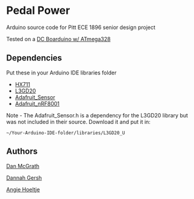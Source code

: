 # Pedal Power

Arduino source code for Pitt ECE 1896 senior design project

Tested on a [DC Boarduino w/ ATmega328](https://www.adafruit.com/product/72)

## Dependencies

Put these in your Arduino IDE libraries folder

* [HX711](https://github.com/bogde/HX711)
* [L3GD20](https://github.com/adafruit/Adafruit_L3GD20_U)
* [Adafruit_Sensor](https://github.com/adafruit/Adafruit_Sensor)
* [Adafruit_nRF8001](https://github.com/adafruit/Adafruit_nRF8001)


Note - The Adafruit_Sensor.h is a dependency for the L3GD20 library but was not included in their source. Download it and put it in:

`~/Your-Arduino-IDE-folder/libraries/L3GD20_U`

## Authors

[Dan McGrath](https://github.com/djm158)

[Dannah Gersh](https://github.com/dgtc1012)

[Angie Hoeltje](https://github.com/amh227)